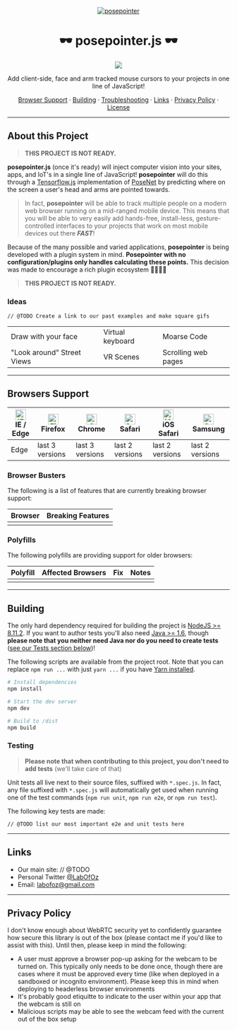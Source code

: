 <p align="center"><a href="https://posepointer.firebaseapp.com"><img src="https://media.giphy.com/media/1YfCgZlRFN9JqfrtRC/giphy.gif" alt="posepointer"></a></p>

<h1 align="center">🕶️ posepointer.js 🕶️</h1>
<p align="center"><a href="https://circleci.com/gh/LabOfOz/posepointer/master"><img src="https://img.shields.io/circleci/project/github/LabOfOz/posepointer/master.svg"></a></p>

<p align="center">Add client-side, face and arm tracked mouse cursors to your projects in one line of JavaScript!</p>

<p align="center"><a href="#browser-support">Browser Support</a> &middot; <a href="#building">Building</a> &middot; <a href="#troubleshooting">Troubleshooting</a> &middot; <a href="#links">Links</a> &middot; <a href="#privacy-policy">Privacy Policy</a> &middot; <a href="#license">License</a></p>

---

## About this Project

> **THIS PROJECT IS NOT READY.**

**posepointer.js** (once it's ready) will inject computer vision into your sites, apps, and IoT's in a single line of JavaScript! **posepointer** will do this through a [Tensorflow.js](https://js.tensorflow.org/) implementation of [PoseNet](https://github.com/tensorflow/tfjs-models/tree/master/posenet) by predicting where on the screen a user's head and arms are pointed towards.

> In fact, **posepointer** will be able to track multiple people on a modern web browser running on a mid-ranged mobile device. This means that you will be able to very easily add hands-free, install-less, gesture-controlled interfaces to your projects that work on most mobile devices out there **_FAST_**!

Because of the many possible and varied applications, **posepointer** is being developed with a plugin system in mind. **Posepointer with no configuration/plugins only handles calculating these points.** This decision was made to encourage a rich plugin ecosystem 👨‍👩‍👧‍👦

> **THIS PROJECT IS NOT READY.**


### Ideas

```
// @TODO Create a link to our past examples and make square gifs
```

| | | |
|----------|-------------------|-----|
| Draw with your face | Virtual keyboard | Moarse Code |
| "Look around" Street Views | VR Scenes | Scrolling web pages |

---

## Browsers Support

| [<img src="https://raw.githubusercontent.com/alrra/browser-logos/master/src/edge/edge_48x48.png" alt="IE / Edge" width="24px" height="24px" />](http://godban.github.io/browsers-support-badges/)</br>IE / Edge | [<img src="https://raw.githubusercontent.com/alrra/browser-logos/master/src/firefox/firefox_48x48.png" alt="Firefox" width="24px" height="24px" />](http://godban.github.io/browsers-support-badges/)</br>Firefox | [<img src="https://raw.githubusercontent.com/alrra/browser-logos/master/src/chrome/chrome_48x48.png" alt="Chrome" width="24px" height="24px" />](http://godban.github.io/browsers-support-badges/)</br>Chrome | [<img src="https://raw.githubusercontent.com/alrra/browser-logos/master/src/safari/safari_48x48.png" alt="Safari" width="24px" height="24px" />](http://godban.github.io/browsers-support-badges/)</br>Safari | [<img src="https://raw.githubusercontent.com/alrra/browser-logos/master/src/safari-ios/safari-ios_48x48.png" alt="iOS Safari" width="24px" height="24px" />](http://godban.github.io/browsers-support-badges/)</br>iOS Safari | [<img src="https://raw.githubusercontent.com/alrra/browser-logos/master/src/samsung-internet/samsung-internet_48x48.png" alt="Samsung" width="24px" height="24px" />](http://godban.github.io/browsers-support-badges/)</br>Samsung |
| --------- | --------- | --------- | --------- | --------- | --------- |
| Edge | last 3 versions| last 3 versions| last 2 versions| last 2 versions| last 2 versions

### Browser Busters
The following is a list of features that are currently breaking browser support:

| Browser | Breaking Features |
|---------|-------------------|
|  |  |

### Polyfills
The following polyfills are providing support for older browsers:

| Polyfill | Affected Browsers | Fix | Notes |
|----------|-------------------|-----|-------|
|  |  |  |
---

## Building

The only hard dependency required for building the project is [NodeJS >= 8.11.2](https://nodejs.org/en/download/). If you want to author tests you'll also need [Java >= 1.6](https://java.com/), though **please note that you neither need Java nor do you need to create tests** ([see our Tests section below](#testing))!

The following scripts are available from the project root. Note that you can replace `npm run ...` with just `yarn ...` if you have [Yarn installed](https://yarnpkg.com/en/).

``` bash
# Install dependencies
npm install

# Start the dev server
npm dev

# Build to /dist
npm build
```

### Testing

> **Please note that when contributing to this project, you don't need to add tests** (we'll take care of that)

Unit tests all live next to their source files, suffixed with `*.spec.js`. In fact, any file suffixed with `*.spec.js` will automatically get used when running one of the test commands (`npm run unit`, `npm run e2e`, or `npm run test`).

The following key tests are made:
```
// @TODO list our most important e2e and unit tests here
```

---

## Links

* Our main site: // @TODO
* Personal Twitter <a href="https://twitter.com/labofoz">@LabOfOz</a>
* Email: labofoz@gmail.com

---

## Privacy Policy

I don't know enough about WebRTC security yet to confidently guarantee how secure this library is out of the box (please contact me if you'd like to assist with this). Until then, please keep in mind the following:

* A user must approve a browser pop-up asking for the webcam to be turned on. This typically only needs to be done once, though there are cases where it must be approved every time (like when deployed in a sandboxed or incognito environment). Please keep this in mind when deploying to headerless browser environments
* It's probably good etiquitte to indicate to the user within your app that the webcam is still on
* Malicious scripts may be able to see the webcam feed with the current out of the box setup
